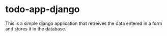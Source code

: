 # todo-app-django

This is a simple django application that retreives the data entered in a form and stores it in the database.
